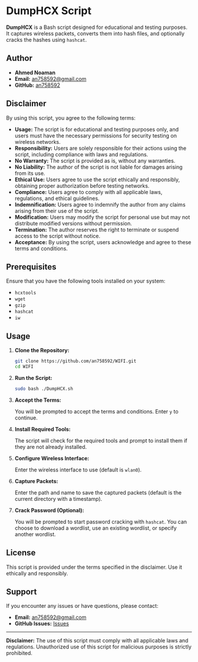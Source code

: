 # DumpHCX Script

**DumpHCX** is a Bash script designed for educational and testing purposes. It captures wireless packets, converts them into hash files, and optionally cracks the hashes using `hashcat`.

## Author

- **Ahmed Noaman**
- **Email:** an758592@gmail.com
- **GitHub:** [an758592](https://github.com/an758592/)

## Disclaimer

By using this script, you agree to the following terms:

- **Usage:** The script is for educational and testing purposes only, and users must have the necessary permissions for security testing on wireless networks.
- **Responsibility:** Users are solely responsible for their actions using the script, including compliance with laws and regulations.
- **No Warranty:** The script is provided as is, without any warranties.
- **No Liability:** The author of the script is not liable for damages arising from its use.
- **Ethical Use:** Users agree to use the script ethically and responsibly, obtaining proper authorization before testing networks.
- **Compliance:** Users agree to comply with all applicable laws, regulations, and ethical guidelines.
- **Indemnification:** Users agree to indemnify the author from any claims arising from their use of the script.
- **Modification:** Users may modify the script for personal use but may not distribute modified versions without permission.
- **Termination:** The author reserves the right to terminate or suspend access to the script without notice.
- **Acceptance:** By using the script, users acknowledge and agree to these terms and conditions.

## Prerequisites

Ensure that you have the following tools installed on your system:

- `hcxtools`
- `wget`
- `gzip`
- `hashcat`
- `iw`

## Usage

1. **Clone the Repository:**

   ```sh
   git clone https://github.com/an758592/WIFI.git
   cd WIFI
   ```

2. **Run the Script:**

   ```sh
   sudo bash ./DumpHCX.sh
   ```

3. **Accept the Terms:**

   You will be prompted to accept the terms and conditions. Enter `y` to continue.

4. **Install Required Tools:**

   The script will check for the required tools and prompt to install them if they are not already installed.

5. **Configure Wireless Interface:**

   Enter the wireless interface to use (default is `wlan0`).

6. **Capture Packets:**

   Enter the path and name to save the captured packets (default is the current directory with a timestamp).

7. **Crack Password (Optional):**

   You will be prompted to start password cracking with `hashcat`. You can choose to download a wordlist, use an existing wordlist, or specify another wordlist.

## License

This script is provided under the terms specified in the disclaimer. Use it ethically and responsibly.

## Support

If you encounter any issues or have questions, please contact:

- **Email:** an758592@gmail.com
- **GitHub Issues:** [Issues](https://github.com/an758592/WIFI/issues)

---

**Disclaimer:** The use of this script must comply with all applicable laws and regulations. Unauthorized use of this script for malicious purposes is strictly prohibited.
